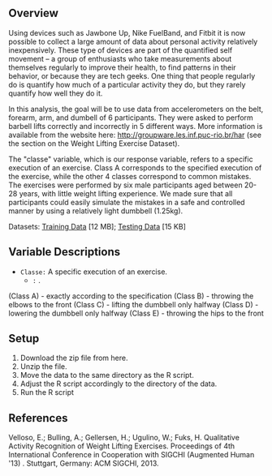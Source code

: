 ## Overview

Using devices such as Jawbone Up, Nike FuelBand, and Fitbit it is now possible to collect a large amount of data about personal activity relatively inexpensively. These type of devices are part of the quantified self movement – a group of enthusiasts who take measurements about themselves regularly to improve their health, to find patterns in their behavior, or because they are tech geeks. One thing that people regularly do is quantify how much of a particular activity they do, but they rarely quantify how well they do it.

In this analysis, the goal will be to use data from accelerometers on the belt, forearm, arm, and dumbell of 6 participants. They were asked to perform barbell lifts correctly and incorrectly in 5 different ways. More information is available from the website here: http://groupware.les.inf.puc-rio.br/har (see the section on the Weight Lifting Exercise Dataset).

The "classe" variable, which is our response variable, refers to a specific execution of an exercise. Class A corresponds to the specified execution of the exercise, while the other 4 classes correspond to common mistakes. The exercises were performed by six male participants aged between 20-28 years, with little weight lifting experience. We made sure that all participants could easily simulate the mistakes in a safe and controlled manner by using a relatively light dumbbell (1.25kg).

Datasets: [Training Data](https://d396qusza40orc.cloudfront.net/predmachlearn/pml-training.csv) [12 MB]; [Testing Data](https://d396qusza40orc.cloudfront.net/predmachlearn/pml-testing.csv) [15 KB]

## Variable Descriptions

- `Classe:` A specific execution of an exercise.
  -  `:` .

(Class A) - exactly according to the specification
(Class B) - throwing the elbows to the front
(Class C) - lifting the dumbbell only halfway
(Class D) - lowering the dumbbell only halfway
(Class E) - throwing the hips to the front

## Setup

1. Download the zip file from here.
2. Unzip the file.
3. Move the data to the same directory as the R script.
4. Adjust the R script accordingly to the directory of the data.
5. Run the R script

## References

Velloso, E.; Bulling, A.; Gellersen, H.; Ugulino, W.; Fuks, H. Qualitative Activity Recognition of Weight Lifting Exercises. Proceedings of 4th International Conference in Cooperation with SIGCHI (Augmented Human '13) . Stuttgart, Germany: ACM SIGCHI, 2013.
